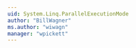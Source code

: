 ```yaml
---
uid: System.Linq.ParallelExecutionMode
author: "BillWagner"
ms.author: "wiwagn"
manager: "wpickett"
---
```

